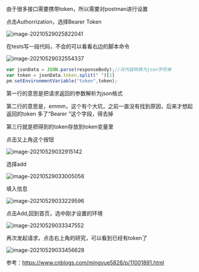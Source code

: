 由于很多接口需要携带token，所以需要对postman进行设置

点击Authorrization，选择Bearer Token

![image-20210529025822041](http://img.yulings.top/20210529025824.png)

在tests写一段代码，不会的可以看看右边的脚本命令

![image-20210529032554337](http://img.yulings.top/20210529032555.png)

```js
var jsonData = JSON.parse(responseBody);//将内容转换为json字符串
var token = jsonData.token.split(" ")[1]
pm.setEnvironmentVariable("token",token);
```

第一行的意思是把请求返回的参数解析为json格式

第二行的意思是，emmm，这个有个大坑，之前一直没有找到原因，后来才想起返回的token 多了“Bearer ”这个字段，得去掉

第三行就是把得到的token存放到token变量里

点击又上角这个按钮

![image-20210529032915142](http://img.yulings.top/20210529032916.png)

选择add

![image-20210529033005056](http://img.yulings.top/20210529033006.png)

填入信息

![image-20210529033229596](http://img.yulings.top/20210529033231.png)

点击Add,回到首页，选中刚才设置的环境

![image-20210529033347552](http://img.yulings.top/20210529033348.png)

再次发起请求，点击右上角的研究，可以看到已经有token了

![image-20210529033456628](http://img.yulings.top/20210529033457.png)

参考：https://www.cnblogs.com/mingyue5826/p/11001891.html